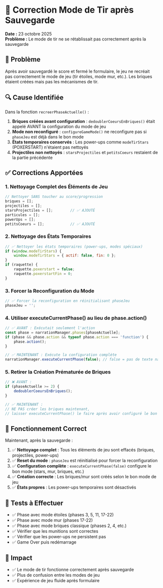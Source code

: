 # 🔧 Correction Mode de Tir après Sauvegarde

**Date :** 23 octobre 2025  
**Problème :** Le mode de tir ne se rétablissait pas correctement après la sauvegarde

## 🐛 Problème

Après avoir sauvegardé le score et fermé le formulaire, le jeu ne recréait pas correctement le mode de jeu (tir étoiles, mode mur, etc.). Les briques étaient créées mais pas les mécanismes de tir.

## 🔍 Cause Identifiée

Dans la fonction `recreerPhaseActuelle()` :

1. **Briques créées avant configuration** : `dedoublerCoeursEnBriques()` était appelé AVANT la configuration du mode de jeu
2. **Mode non reconfiguré** : `configureGameMode()` ne reconfigure pas si `phaseJeu` est déjà dans le bon mode
3. **États temporaires conservés** : Les power-ups comme `modeTirStars` (POXERSTART) n'étaient pas nettoyés
4. **Projectiles non nettoyés** : `starsProjectiles` et `petitsCoeurs` restaient de la partie précédente

## ✅ Corrections Apportées

### 1. Nettoyage Complet des Éléments de Jeu

```javascript
// Nettoyer SANS toucher au score/progression
briques = [];
projectiles = [];
starsProjectiles = [];        // ✅ AJOUTÉ
particules = [];
powerUps = [];
petitsCoeurs = [];            // ✅ AJOUTÉ
```

### 2. Nettoyage des États Temporaires

```javascript
// ✅ Nettoyer les états temporaires (power-ups, modes spéciaux)
if (window.modeTirStars) {
    window.modeTirStars = { actif: false, fin: 0 };
}
if (raquette) {
    raquette.poxerstart = false;
    raquette.poxerstartFin = 0;
}
```

### 3. Forcer la Reconfiguration du Mode

```javascript
// ✅ Forcer la reconfiguration en réinitialisant phaseJeu
phaseJeu = '';
```

### 4. Utiliser executeCurrentPhase() au lieu de phase.action()

```javascript
// ✅ AVANT : Exécutait seulement l'action
const phase = narrationManager.phases[phaseActuelle];
if (phase && phase.action && typeof phase.action === 'function') {
    phase.action();
}

// ✅ MAINTENANT : Exécute la configuration complète
narrationManager.executeCurrentPhase(false); // false = pas de texte narratif
```

### 5. Retirer la Création Prématurée de Briques

```javascript
// ❌ AVANT :
if (phaseActuelle >= 2) {
    dedoublerCoeursEnBriques();
}

// ✅ MAINTENANT :
// NE PAS créer les briques maintenant, 
// laisser executeCurrentPhase() le faire après avoir configuré le bon mode
```

## 🎯 Fonctionnement Correct

Maintenant, après la sauvegarde :

1. ✅ **Nettoyage complet** : Tous les éléments de jeu sont effacés (briques, projectiles, power-ups)
2. ✅ **Reset du mode** : `phaseJeu` est réinitialisé pour forcer la reconfiguration
3. ✅ **Configuration complète** : `executeCurrentPhase(false)` configure le bon mode (stars, mur, briques, etc.)
4. ✅ **Création correcte** : Les briques/mur sont créés selon le bon mode de jeu
5. ✅ **États propres** : Les power-ups temporaires sont désactivés

## 🧪 Tests à Effectuer

- ✅ Phase avec mode étoiles (phases 3, 5, 11, 17-22)
- ✅ Phase avec mode mur (phases 17-22)
- ✅ Phase avec mode briques classique (phases 2, 4, etc.)
- ✅ Vérifier que les munitions sont correctes
- ✅ Vérifier que les power-ups ne persistent pas
- ✅ Game Over puis redémarrage

## 📝 Impact

- ✅ Le mode de tir fonctionne correctement après sauvegarde
- ✅ Plus de confusion entre les modes de jeu
- ✅ Expérience de jeu fluide après formulaire
